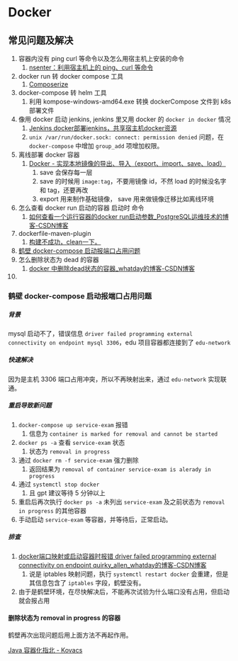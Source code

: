 # Docker
## 常见问题及解决
1. 容器内没有 ping curl 等命令以及怎么用宿主机上安装的命令
	1. [nsenter：利用宿主机上的 ping、curl 等命令](https://segmentfault.com/a/1190000039660549)
2. docker run 转 docker compose 工具
	1. [Composerize](https://www.composerize.com/)
3. docker-compose 转 helm 工具
	1. 利用 kompose-windows-amd64.exe 转换 dockerCompose 文件到 k8s 部署文件
4. 像用 docker 启动 jenkins, jenkins 里又用 docker 的 `docker in docker` 情况
	1. [Jenkins docker部署jenkins，共享宿主机docker资源](https://blog.csdn.net/weixin_40123451/article/details/113105290)
	2. `unix /var/run/docker.sock: connect: permission denied` 问题，在 `docker-compose` 中增加 `group_add` 项增加权限。
5. 离线部署 docker 容器
	1. [Docker - 实现本地镜像的导出、导入（export、import、save、load）](https://www.hangge.com/blog/cache/detail_2411.html)
		1. save 会保存每一层
		2. save 的时候用 `image:tag`，不要用镜像 id，不然 load 的时候没名字和 tag，还要再改
		3. export 用来制作基础镜像， save 用来做镜像迁移比如离线环境
6. 怎么查看 docker run 启动的容器 启动时 命令
	1. [如何查看一个运行容器的docker run启动参数\_PostgreSQL运维技术的博客-CSDN博客](https://blog.csdn.net/qq_35462323/article/details/101607062)
7. dockerfile-maven-plugin
	1. [构建不成功，clean一下。](https://zhuanlan.zhihu.com/p/90122357)
8. [鹤壁 docker-compose 启动报端口占用问题](Docker.md#鹤壁%20docker-compose%20启动报端口占用问题)
9. 怎么删除状态为 dead 的容器
	1. [docker 中删除dead状态的容器\_whatday的博客-CSDN博客](https://blog.csdn.net/whatday/article/details/102680659)
10. 

### 鹤壁 docker-compose 启动报端口占用问题
##### 背景
mysql 启动不了，错误信息 `driver failed programming external connectivity on endpoint mysql 3306`，edu 项目容器都连接到了 `edu-network`
##### 快速解决
因为是主机 3306 端口占用冲突，所以不再映射出来，通过 `edu-network` 实现联通。
##### 重启导致新问题
1.  `docker-compose up service-exam` 报错
	1. 信息为 `container is marked for removal and cannot be started`
2. `docker ps -a` 查看 `service-exam` 状态
	1. 状态为 `removal in progress`
3. 通过 `docker rm -f service-exam` 强力删除
	1. 返回结果为 `removal of container service-exam is alerady in progress`
4. 通过 `systemctl stop docker`
	1. 且 gpt 建议等待 5 分钟以上
5. 重启后再次执行 `docker ps -a` 未列出 `service-exam` 及之前状态为 `removal in progress` 的其他容器
6. 手动启动 `service-exam` 等容器，并等待后，正常启动。
##### 排查
1. [docker端口映射或启动容器时报错 driver failed programming external connectivity on endpoint quirky\_allen\_whatday的博客-CSDN博客](https://blog.csdn.net/whatday/article/details/86762264)
	1. 说是 iptables 映射问题，执行 `systemctl restart docker` 会重建，但是其信息包含了 `iptables` 字段，鹤壁没有。
2. 由于是鹤壁环境，在尽快解决后，不能再次试验为什么端口没有占用，但启动就会报占用


#### 删除状态为 removal in progress 的容器
鹤壁再次出现问题后用上面方法不再起作用。






[Java 容器化指北 - Kovacs](https://mritd.com/2022/11/08/java-containerization-guide)